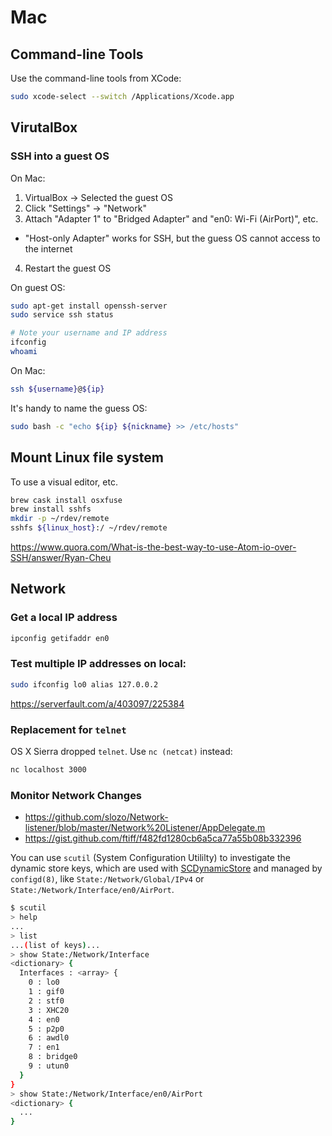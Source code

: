 # Mac

## Command-line Tools

Use the command-line tools from XCode:

```sh
sudo xcode-select --switch /Applications/Xcode.app
```

## VirutalBox

### SSH into a guest OS

On Mac:

1. VirtualBox -> Selected the guest OS
2. Click "Settings" -> "Network"
3. Attach "Adapter 1" to "Bridged Adapter" and "en0: Wi-Fi (AirPort)", etc.
  - "Host-only Adapter" works for SSH, but the guess OS cannot access to the internet
4. Restart the guest OS

On guest OS:

```sh
sudo apt-get install openssh-server
sudo service ssh status

# Note your username and IP address
ifconfig
whoami
```

On Mac:

```sh
ssh ${username}@${ip}
```

It's handy to name the guess OS:

```sh
sudo bash -c "echo ${ip} ${nickname} >> /etc/hosts"
```

## Mount Linux file system

To use a visual editor, etc.

```sh
brew cask install osxfuse
brew install sshfs
mkdir -p ~/rdev/remote
sshfs ${linux_host}:/ ~/rdev/remote
```

https://www.quora.com/What-is-the-best-way-to-use-Atom-io-over-SSH/answer/Ryan-Cheu

## Network

### Get a local IP address

```sh
ipconfig getifaddr en0
```

### Test multiple IP addresses on local:

```sh
sudo ifconfig lo0 alias 127.0.0.2
```

https://serverfault.com/a/403097/225384

### Replacement for `telnet`

OS X Sierra dropped `telnet`. Use `nc (netcat)` instead:

```sh
nc localhost 3000
```

### Monitor Network Changes

- https://github.com/slozo/Network-listener/blob/master/Network%20Listener/AppDelegate.m
- https://gist.github.com/ftiff/f482fd1280cb6a5ca77a55b08b332396

You can use `scutil` (System Configuration Utililty) to investigate the dynamic store keys, which are used with [SCDynamicStore](https://developer.apple.com/documentation/systemconfiguration/scdynamicstore-gb2) and managed by `configd(8)`, like `State:/Network/Global/IPv4` or `State:/Network/Interface/en0/AirPort`.

```sh
$ scutil
> help
...
> list
...(list of keys)...
> show State:/Network/Interface
<dictionary> {
  Interfaces : <array> {
    0 : lo0
    1 : gif0
    2 : stf0
    3 : XHC20
    4 : en0
    5 : p2p0
    6 : awdl0
    7 : en1
    8 : bridge0
    9 : utun0
  }
}
> show State:/Network/Interface/en0/AirPort
<dictionary> {
  ...
}
```
